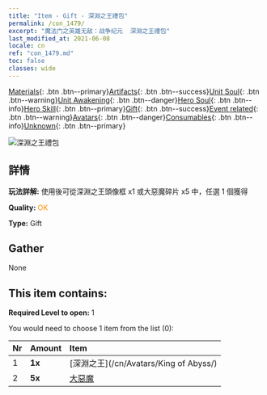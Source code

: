 ```yaml
---
title: "Item - Gift - 深淵之王禮包"
permalink: /con_1479/
excerpt: "魔法门之英雄无敌：战争纪元  深淵之王禮包"
last_modified_at: 2021-06-08
locale: cn
ref: "con_1479.md"
toc: false
classes: wide
---
```

 [Materials](/ItemsCN/){: .btn .btn--primary}[Artifacts](/ItemsCN/Artifacts/){: .btn .btn--success}[Unit Soul](/ItemsCN/UnitSoul/){: .btn .btn--warning}[Unit Awakening](/ItemsCN/UnitAwakening/){: .btn .btn--danger}[Hero Soul](/ItemsCN/HeroSoul/){: .btn .btn--info}[Hero Skill](/ItemsCN/HeroSkill/){: .btn .btn--primary}[Gift](/ItemsCN/Gift/){: .btn .btn--success}[Event related](/ItemsCN/Events/){: .btn .btn--warning}[Avatars](/ItemsCN/Avatars/){: .btn .btn--danger}[Consumables](/ItemsCN/Consumables/){: .btn .btn--info}[Unknown](/ItemsCN/Unknown/){: .btn .btn--primary}

 ![深淵之王禮包](/images/t/i_907093.png)

## 詳情
 **玩法詳解:** 使用後可從深淵之王頭像框 x1 或大惡魔碎片 x5 中，任選 1 個獲得

 **Quality:** <span style="color: #FF8C00">OK</span>

 **Type:** Gift

## Gather

  None

## This item contains:

 **Required Level to open:** 1

 You would need to choose 1 item from the list (0):

  | Nr | Amount |     Item    |
  |:---|:-------|:------------|
  | 1 |  **1x** | [深淵之王](/cn/Avatars/King of Abyss/) |  | 
  | 2 |  **5x** | [大惡魔](/cn/Items/unt_232/) |  | 
